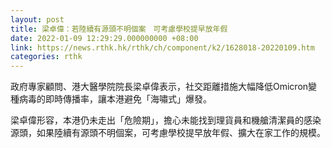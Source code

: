 ```yaml
---
layout: post
title: 梁卓偉：若陸續有源頭不明個案　可考慮學校提早放年假
date: 2022-01-09 12:29:29.000000000 +08:00
link: https://news.rthk.hk/rthk/ch/component/k2/1628018-20220109.htm
categories: rthk
---
```


政府專家顧問、港大醫學院院長梁卓偉表示，社交距離措施大幅降低Omicron變種病毒的即時傳播率，讓本港避免「海嘯式」爆發。

梁卓偉形容，本港仍未走出「危險期」，擔心未能找到理貨員和機艙清潔員的感染源頭，如果陸續有源頭不明個案，可考慮學校提早放年假、擴大在家工作的規模。
